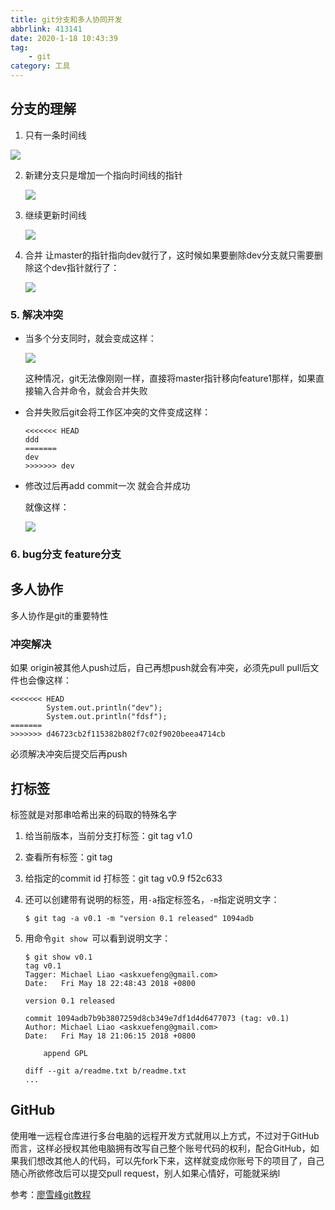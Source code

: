 ```yaml
---
title: git分支和多人协同开发
abbrlink: 413141
date: 2020-1-18 10:43:39
tag: 
    - git
category: 工具
---
```


## 分支的理解

1. 只有一条时间线

![]( https://static.liaoxuefeng.com/files/attachments/919022325462368/0 )

2. 新建分支只是增加一个指向时间线的指针

   ![](https://www.liaoxuefeng.com/files/attachments/919022363210080/l)

3. 继续更新时间线

   ![](https://www.liaoxuefeng.com/files/attachments/919022387118368/l)

4. 合并 让master的指针指向dev就行了，这时候如果要删除dev分支就只需要删除这个dev指针就行了：

   ![](https://www.liaoxuefeng.com/files/attachments/919022412005504/0)

### 5. 解决冲突

- 当多个分支同时，就会变成这样：

  ![](https://www.liaoxuefeng.com/files/attachments/919023000423040/0)

  这种情况，git无法像刚刚一样，直接将master指针移向feature1那样，如果直接输入合并命令，就会合并失败

- 合并失败后git会将工作区冲突的文件变成这样：

  ```
  <<<<<<< HEAD
  ddd
  =======
  dev
  >>>>>>> dev
  ```

- 修改过后再add commit一次 就会合并成功

  就像这样：

  ![](https://www.liaoxuefeng.com/files/attachments/919023031831104/0)

### 6. bug分支 feature分支

## 多人协作

多人协作是git的重要特性

### 冲突解决

如果 origin被其他人push过后，自己再想push就会有冲突，必须先pull pull后文件也会像这样：

```
<<<<<<< HEAD
		System.out.println("dev");
		System.out.println("fdsf");
=======
>>>>>>> d46723cb2f115382b802f7c02f9020beea4714cb
```

必须解决冲突后提交后再push

## 打标签 

标签就是对那串哈希出来的码取的特殊名字

1. 给当前版本，当前分支打标签：git tag v1.0

2. 查看所有标签：git tag

3. 给指定的commit id 打标签：git tag v0.9 f52c633

4. 还可以创建带有说明的标签，用`-a`指定标签名，`-m`指定说明文字：

   ```
   $ git tag -a v0.1 -m "version 0.1 released" 1094adb
   ```

5. 用命令`git show `可以看到说明文字：

   ```
   $ git show v0.1
   tag v0.1
   Tagger: Michael Liao <askxuefeng@gmail.com>
   Date:   Fri May 18 22:48:43 2018 +0800
   
   version 0.1 released
   
   commit 1094adb7b9b3807259d8cb349e7df1d4d6477073 (tag: v0.1)
   Author: Michael Liao <askxuefeng@gmail.com>
   Date:   Fri May 18 21:06:15 2018 +0800
   
       append GPL
   
   diff --git a/readme.txt b/readme.txt
   ...
   ```

## GitHub

使用唯一远程仓库进行多台电脑的远程开发方式就用以上方式，不过对于GitHub而言，这样必授权其他电脑拥有改写自己整个账号代码的权利，配合GitHub，如果我们想改其他人的代码，可以先fork下来，这样就变成你账号下的项目了，自己随心所欲修改后可以提交pull request，别人如果心情好，可能就采纳l

参考：[廖雪峰git教程](https://www.liaoxuefeng.com/wiki/896043488029600)